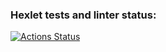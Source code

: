 ### Hexlet tests and linter status:
[![Actions Status](https://github.com/horumiko/frontend-project-lvl1/workflows/hexlet-check/badge.svg)](https://github.com/horumiko/frontend-project-lvl1/actions)